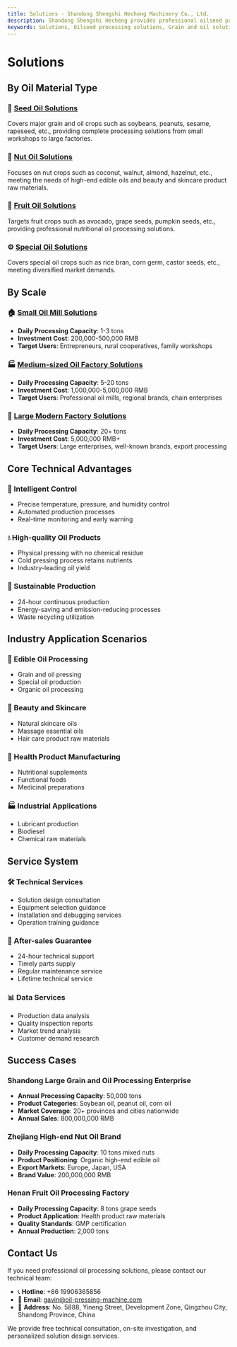 ```yaml
---
title: Solutions - Shandong Shengshi Hecheng Machinery Co., Ltd.
description: Shandong Shengshi Hecheng provides professional oilseed processing solutions, classified by oilseed type including grain and oil, nuts, fruits, special oils, providing intelligent control, high-quality oil products, sustainable production.
keywords: Solutions, Oilseed processing solutions, Grain and oil solutions, Nut solutions, Fruit solutions, Special oil solutions, Intelligent control, High-quality oil products, Sustainable production, Edible oil processing, Beauty and skincare, Health product manufacturing, Industrial applications, Shandong Shengshi Hecheng solutions
---
```


# Solutions

## By Oil Material Type

### 🌾 [Seed Oil Solutions](./seed-oils)
Covers major grain and oil crops such as soybeans, peanuts, sesame, rapeseed, etc., providing complete processing solutions from small workshops to large factories.

### 🥜 [Nut Oil Solutions](./nuts)
Focuses on nut crops such as coconut, walnut, almond, hazelnut, etc., meeting the needs of high-end edible oils and beauty and skincare product raw materials.

### 🥑 [Fruit Oil Solutions](./fruits)
Targets fruit crops such as avocado, grape seeds, pumpkin seeds, etc., providing professional nutritional oil processing solutions.

### ⚙️ [Special Oil Solutions](./special-oils)
Covers special oil crops such as rice bran, corn germ, castor seeds, etc., meeting diversified market demands.

## By Scale

### 🏠 [Small Oil Mill Solutions](./small-workshop)
- **Daily Processing Capacity**: 1-3 tons
- **Investment Cost**: 200,000-500,000 RMB
- **Target Users**: Entrepreneurs, rural cooperatives, family workshops

### 🏭 [Medium-sized Oil Factory Solutions](./medium-factory)
- **Daily Processing Capacity**: 5-20 tons
- **Investment Cost**: 1,000,000-5,000,000 RMB
- **Target Users**: Professional oil mills, regional brands, chain enterprises

### 🏢 [Large Modern Factory Solutions](./large-industrial)
- **Daily Processing Capacity**: 20+ tons
- **Investment Cost**: 5,000,000 RMB+
- **Target Users**: Large enterprises, well-known brands, export processing

## Core Technical Advantages

### 🎯 Intelligent Control
- Precise temperature, pressure, and humidity control
- Automated production processes
- Real-time monitoring and early warning

### 💧 High-quality Oil Products
- Physical pressing with no chemical residue
- Cold pressing process retains nutrients
- Industry-leading oil yield

### 🔄 Sustainable Production
- 24-hour continuous production
- Energy-saving and emission-reducing processes
- Waste recycling utilization

## Industry Application Scenarios

### 🍳 Edible Oil Processing
- Grain and oil pressing
- Special oil production
- Organic oil processing

### 💄 Beauty and Skincare
- Natural skincare oils
- Massage essential oils
- Hair care product raw materials

### 💊 Health Product Manufacturing
- Nutritional supplements
- Functional foods
- Medicinal preparations

### 🏭 Industrial Applications
- Lubricant production
- Biodiesel
- Chemical raw materials

## Service System

### 🛠️ Technical Services
- Solution design consultation
- Equipment selection guidance
- Installation and debugging services
- Operation training guidance

### 🔧 After-sales Guarantee
- 24-hour technical support
- Timely parts supply
- Regular maintenance service
- Lifetime technical service

### 📊 Data Services
- Production data analysis
- Quality inspection reports
- Market trend analysis
- Customer demand research

## Success Cases

### Shandong Large Grain and Oil Processing Enterprise
- **Annual Processing Capacity**: 50,000 tons
- **Product Categories**: Soybean oil, peanut oil, corn oil
- **Market Coverage**: 20+ provinces and cities nationwide
- **Annual Sales**: 800,000,000 RMB

### Zhejiang High-end Nut Oil Brand
- **Daily Processing Capacity**: 10 tons mixed nuts
- **Product Positioning**: Organic high-end edible oil
- **Export Markets**: Europe, Japan, USA
- **Brand Value**: 200,000,000 RMB

### Henan Fruit Oil Processing Factory
- **Daily Processing Capacity**: 8 tons grape seeds
- **Product Application**: Health product raw materials
- **Quality Standards**: GMP certification
- **Annual Production**: 2,000 tons

## Contact Us

If you need professional oil processing solutions, please contact our technical team:

- 📞 **Hotline**: +86 19906365856
- 📧 **Email**: gavin@oil-pressing-machine.com
- 📍 **Address**: No. 5888, Yineng Street, Development Zone, Qingzhou City, Shandong Province, China

We provide free technical consultation, on-site investigation, and personalized solution design services.
